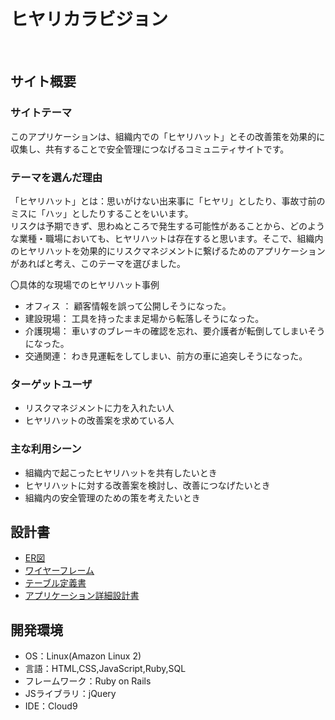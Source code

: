 # ヒヤリカラビジョン
​
## サイト概要
### サイトテーマ
このアプリケーションは、組織内での「ヒヤリハット」とその改善策を効果的に収集し、共有することで安全管理につなげるコミュニティサイトです。

### テーマを選んだ理由
「ヒヤリハット」とは：思いがけない出来事に「ヒヤリ」としたり、事故寸前のミスに「ハッ」としたりすることをいいます。<br>
リスクは予期できず、思わぬところで発生する可能性があることから、どのような業種・職場においても、ヒヤリハットは存在すると思います。そこで、組織内のヒヤリハットを効果的にリスクマネジメントに繋げるためのアプリケーションがあればと考え、このテーマを選びました。

〇具体的な現場でのヒヤリハット事例
- オフィス ：
顧客情報を誤って公開しそうになった。
- 建設現場：
工具を持ったまま足場から転落しそうになった。
- 介護現場：
車いすのブレーキの確認を忘れ、要介護者が転倒してしまいそうになった。
- 交通関連：
わき見運転をしてしまい、前方の車に追突しそうになった。

### ターゲットユーザ
- ​リスクマネジメントに力を入れたい人
- ヒヤリハットの改善案を求めている人

### 主な利用シーン
- 組織内で起こったヒヤリハットを共有したいとき
- ヒヤリハットに対する改善案を検討し、改善につなげたいとき
- 組織内の安全管理のための策を考えたいとき
​
## 設計書
- <a href="https://app.diagrams.net/#G1LEKCkGfB3jrvRiZKjx4vBj99lTSqvA6t" target="_blank">ER図</a>
- <a href="https://app.diagrams.net/#G1MKxiq3JTA-0PP2aLgtpUWfnKSx5H73Fz" target="_blank">ワイヤーフレーム</a>
- <a href="https://docs.google.com/spreadsheets/d/18cjYNkvnw-Y11Hge7jnl8g6BHBHD6zC10G_JVxhhjBs/edit#gid=0" target="_blank">テーブル定義書</a>
- <a href="https://docs.google.com/spreadsheets/d/1jgfWGQTVGRKLVipoLx7J7eTWM6_rCRKSo8B03JyyQGE/edit#gid=0" target="_blank">アプリケーション詳細設計書</a>
​
## 開発環境
- OS：Linux(Amazon Linux 2)
- 言語：HTML,CSS,JavaScript,Ruby,SQL
- フレームワーク：Ruby on Rails
- JSライブラリ：jQuery
- IDE：Cloud9